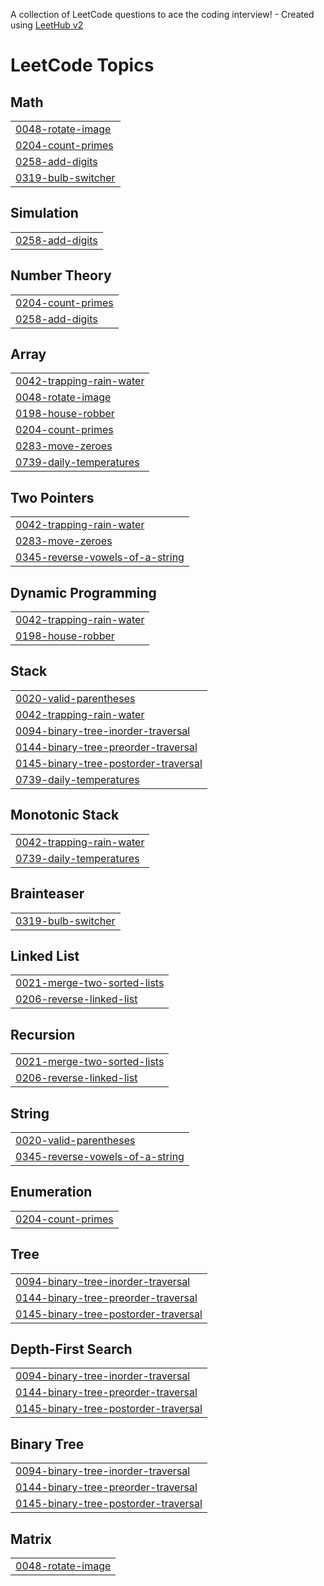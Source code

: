 A collection of LeetCode questions to ace the coding interview! - Created using [LeetHub v2](https://github.com/arunbhardwaj/LeetHub-2.0)
<!---LeetCode Topics Start-->
# LeetCode Topics
## Math
|  |
| ------- |
| [0048-rotate-image](https://github.com/saimanogna3005/Leetcode/tree/master/0048-rotate-image) |
| [0204-count-primes](https://github.com/saimanogna3005/Leetcode/tree/master/0204-count-primes) |
| [0258-add-digits](https://github.com/saimanogna3005/Leetcode/tree/master/0258-add-digits) |
| [0319-bulb-switcher](https://github.com/saimanogna3005/Leetcode/tree/master/0319-bulb-switcher) |
## Simulation
|  |
| ------- |
| [0258-add-digits](https://github.com/saimanogna3005/Leetcode/tree/master/0258-add-digits) |
## Number Theory
|  |
| ------- |
| [0204-count-primes](https://github.com/saimanogna3005/Leetcode/tree/master/0204-count-primes) |
| [0258-add-digits](https://github.com/saimanogna3005/Leetcode/tree/master/0258-add-digits) |
## Array
|  |
| ------- |
| [0042-trapping-rain-water](https://github.com/saimanogna3005/Leetcode/tree/master/0042-trapping-rain-water) |
| [0048-rotate-image](https://github.com/saimanogna3005/Leetcode/tree/master/0048-rotate-image) |
| [0198-house-robber](https://github.com/saimanogna3005/Leetcode/tree/master/0198-house-robber) |
| [0204-count-primes](https://github.com/saimanogna3005/Leetcode/tree/master/0204-count-primes) |
| [0283-move-zeroes](https://github.com/saimanogna3005/Leetcode/tree/master/0283-move-zeroes) |
| [0739-daily-temperatures](https://github.com/saimanogna3005/Leetcode/tree/master/0739-daily-temperatures) |
## Two Pointers
|  |
| ------- |
| [0042-trapping-rain-water](https://github.com/saimanogna3005/Leetcode/tree/master/0042-trapping-rain-water) |
| [0283-move-zeroes](https://github.com/saimanogna3005/Leetcode/tree/master/0283-move-zeroes) |
| [0345-reverse-vowels-of-a-string](https://github.com/saimanogna3005/Leetcode/tree/master/0345-reverse-vowels-of-a-string) |
## Dynamic Programming
|  |
| ------- |
| [0042-trapping-rain-water](https://github.com/saimanogna3005/Leetcode/tree/master/0042-trapping-rain-water) |
| [0198-house-robber](https://github.com/saimanogna3005/Leetcode/tree/master/0198-house-robber) |
## Stack
|  |
| ------- |
| [0020-valid-parentheses](https://github.com/saimanogna3005/Leetcode/tree/master/0020-valid-parentheses) |
| [0042-trapping-rain-water](https://github.com/saimanogna3005/Leetcode/tree/master/0042-trapping-rain-water) |
| [0094-binary-tree-inorder-traversal](https://github.com/saimanogna3005/Leetcode/tree/master/0094-binary-tree-inorder-traversal) |
| [0144-binary-tree-preorder-traversal](https://github.com/saimanogna3005/Leetcode/tree/master/0144-binary-tree-preorder-traversal) |
| [0145-binary-tree-postorder-traversal](https://github.com/saimanogna3005/Leetcode/tree/master/0145-binary-tree-postorder-traversal) |
| [0739-daily-temperatures](https://github.com/saimanogna3005/Leetcode/tree/master/0739-daily-temperatures) |
## Monotonic Stack
|  |
| ------- |
| [0042-trapping-rain-water](https://github.com/saimanogna3005/Leetcode/tree/master/0042-trapping-rain-water) |
| [0739-daily-temperatures](https://github.com/saimanogna3005/Leetcode/tree/master/0739-daily-temperatures) |
## Brainteaser
|  |
| ------- |
| [0319-bulb-switcher](https://github.com/saimanogna3005/Leetcode/tree/master/0319-bulb-switcher) |
## Linked List
|  |
| ------- |
| [0021-merge-two-sorted-lists](https://github.com/saimanogna3005/Leetcode/tree/master/0021-merge-two-sorted-lists) |
| [0206-reverse-linked-list](https://github.com/saimanogna3005/Leetcode/tree/master/0206-reverse-linked-list) |
## Recursion
|  |
| ------- |
| [0021-merge-two-sorted-lists](https://github.com/saimanogna3005/Leetcode/tree/master/0021-merge-two-sorted-lists) |
| [0206-reverse-linked-list](https://github.com/saimanogna3005/Leetcode/tree/master/0206-reverse-linked-list) |
## String
|  |
| ------- |
| [0020-valid-parentheses](https://github.com/saimanogna3005/Leetcode/tree/master/0020-valid-parentheses) |
| [0345-reverse-vowels-of-a-string](https://github.com/saimanogna3005/Leetcode/tree/master/0345-reverse-vowels-of-a-string) |
## Enumeration
|  |
| ------- |
| [0204-count-primes](https://github.com/saimanogna3005/Leetcode/tree/master/0204-count-primes) |
## Tree
|  |
| ------- |
| [0094-binary-tree-inorder-traversal](https://github.com/saimanogna3005/Leetcode/tree/master/0094-binary-tree-inorder-traversal) |
| [0144-binary-tree-preorder-traversal](https://github.com/saimanogna3005/Leetcode/tree/master/0144-binary-tree-preorder-traversal) |
| [0145-binary-tree-postorder-traversal](https://github.com/saimanogna3005/Leetcode/tree/master/0145-binary-tree-postorder-traversal) |
## Depth-First Search
|  |
| ------- |
| [0094-binary-tree-inorder-traversal](https://github.com/saimanogna3005/Leetcode/tree/master/0094-binary-tree-inorder-traversal) |
| [0144-binary-tree-preorder-traversal](https://github.com/saimanogna3005/Leetcode/tree/master/0144-binary-tree-preorder-traversal) |
| [0145-binary-tree-postorder-traversal](https://github.com/saimanogna3005/Leetcode/tree/master/0145-binary-tree-postorder-traversal) |
## Binary Tree
|  |
| ------- |
| [0094-binary-tree-inorder-traversal](https://github.com/saimanogna3005/Leetcode/tree/master/0094-binary-tree-inorder-traversal) |
| [0144-binary-tree-preorder-traversal](https://github.com/saimanogna3005/Leetcode/tree/master/0144-binary-tree-preorder-traversal) |
| [0145-binary-tree-postorder-traversal](https://github.com/saimanogna3005/Leetcode/tree/master/0145-binary-tree-postorder-traversal) |
## Matrix
|  |
| ------- |
| [0048-rotate-image](https://github.com/saimanogna3005/Leetcode/tree/master/0048-rotate-image) |
<!---LeetCode Topics End-->